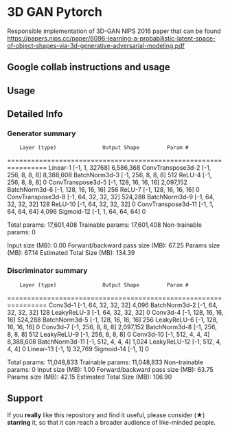 # 3D GAN Pytorch
Responsible implementation of 3D-GAN NIPS 2016 paper that can be found https://papers.nips.cc/paper/6096-learning-a-probabilistic-latent-space-of-object-shapes-via-3d-generative-adversarial-modeling.pdf

## Google collab instructions and usage

## Usage


## Detailed Info

### Generator summary

        Layer (type)               Output Shape         Param #
================================================================
            Linear-1             [-1, 1, 32768]       6,586,368
   ConvTranspose3d-2         [-1, 256, 8, 8, 8]       8,388,608
       BatchNorm3d-3         [-1, 256, 8, 8, 8]             512
              ReLU-4         [-1, 256, 8, 8, 8]               0
   ConvTranspose3d-5      [-1, 128, 16, 16, 16]       2,097,152
       BatchNorm3d-6      [-1, 128, 16, 16, 16]             256
              ReLU-7      [-1, 128, 16, 16, 16]               0
   ConvTranspose3d-8       [-1, 64, 32, 32, 32]         524,288
       BatchNorm3d-9       [-1, 64, 32, 32, 32]             128
             ReLU-10       [-1, 64, 32, 32, 32]               0
  ConvTranspose3d-11        [-1, 1, 64, 64, 64]           4,096
          Sigmoid-12        [-1, 1, 64, 64, 64]               0

Total params: 17,601,408
Trainable params: 17,601,408
Non-trainable params: 0

Input size (MB): 0.00
Forward/backward pass size (MB): 67.25
Params size (MB): 67.14
Estimated Total Size (MB): 134.39


### Discriminator summary


        Layer (type)               Output Shape         Param #
================================================================
            Conv3d-1       [-1, 64, 32, 32, 32]           4,096
       BatchNorm3d-2       [-1, 64, 32, 32, 32]             128
         LeakyReLU-3       [-1, 64, 32, 32, 32]               0
            Conv3d-4      [-1, 128, 16, 16, 16]         524,288
       BatchNorm3d-5      [-1, 128, 16, 16, 16]             256
         LeakyReLU-6      [-1, 128, 16, 16, 16]               0
            Conv3d-7         [-1, 256, 8, 8, 8]       2,097,152
       BatchNorm3d-8         [-1, 256, 8, 8, 8]             512
         LeakyReLU-9         [-1, 256, 8, 8, 8]               0
           Conv3d-10         [-1, 512, 4, 4, 4]       8,388,608
      BatchNorm3d-11         [-1, 512, 4, 4, 4]           1,024
        LeakyReLU-12         [-1, 512, 4, 4, 4]               0
           Linear-13                    [-1, 1]          32,769
          Sigmoid-14                    [-1, 1]               0

Total params: 11,048,833
Trainable params: 11,048,833
Non-trainable params: 0
Input size (MB): 1.00
Forward/backward pass size (MB): 63.75
Params size (MB): 42.15
Estimated Total Size (MB): 106.90







## Support 
If you **really** like this repository and find it useful, please consider (★) **starring** it, so that it can reach a broader audience of like-minded people.
